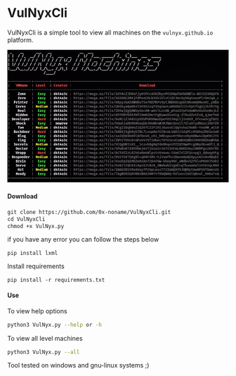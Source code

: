 # VulNyxCli
 VulNyxCli is a simple tool to view all machines on the ``vulnyx.github.io`` platform.

![](/vm-cli.png)

#### Download
```
git clone https://github.com/0x-noname/VulNyxCli.git
cd VulNyxCli
chmod +x VulNyx.py
```

if you have any error you can follow the steps below
```
pip install lxml
```

Install requirements 
```
pip install -r requirements.txt
```

#### Use

To view help options
```bash
python3 VulNyx.py --help or -h
```
To view all level machines
```bash
python3 VulNyx.py --all
```
Tool tested on windows and gnu-linux systems ;)

